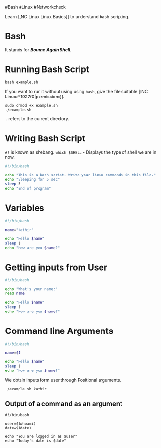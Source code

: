 #Bash #Linux #Networkchuck 

Learn [[NC Linux|Linux Basics]] to understand bash scripting.

# Bash
It stands for ***Bourne Again Shell***.
# Running Bash Script
```shell
bash example.sh
```
If you want to run it without using using `bash`, give the file suitable [[NC Linux#^1927f0|permissions]].
```shell
sudo chmod +x example.sh
./example.sh
```
`.` refers to the current directory.

# Writing Bash Script
`#!` is known as shebang.
`which $SHELL` - Displays the type of shell we are in now.
```bash
#!/bin/bash

echo "This is a bash script. Write your linux commands in this file."
echo "Sleeping for 5 sec"
sleep 5
echo "End of program"
```

# Variables
```bash
#!/bin/bash

name="kathir"

echo "Hello $name"
sleep 1
echo "How are you $name?"
```

# Getting inputs from User
```bash
#!/bin/bash

echo "What's your name:"
read name

echo "Hello $name"
sleep 1
echo "How are you $name?"
```

# Command line Arguments
```bash
#!/bin/bash

name=$1

echo "Hello $name"
sleep 1
echo "How are you $name?"
```
We obtain inputs form user through Positional arguments.
```shell
./example.sh kathir
```

## Output of  a command as an argument
```shell
#!/bin/bash

user=$(whoami)
date=$(date)

echo "You are logged in as $user"
echo "Today's date is $date"
```